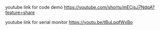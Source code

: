 youtube link for code demo
https://youtube.com/shorts/mECjsJ7NdqA?feature=share

youtube link for serial monitor
https://youtu.be/tBuLpqfWxBo
